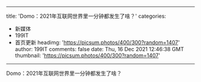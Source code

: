 
---
title: 'Domo：2021年互联网世界里一分钟都发生了啥？'
categories: 
 - 新媒体
 - 199IT
 - 首页更新
headimg: 'https://picsum.photos/400/300?random=1407'
author: 199IT
comments: false
date: Thu, 16 Dec 2021 12:46:38 GMT
thumbnail: 'https://picsum.photos/400/300?random=1407'
---

<div>   
Domo：2021年互联网世界里一分钟都发生了啥？  
</div>
            